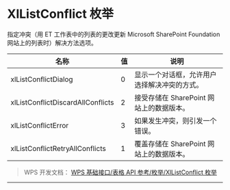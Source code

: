 # XlListConflict 枚举

指定冲突（用 ET 工作表中的列表的更改更新 Microsoft SharePoint Foundation 网站上的列表时）解决方法选项。

| 名称                              | 值  | 说明                                         |
|-----------------------------------|-----|----------------------------------------------|
| xlListConflictDialog              | 0   | 显示一个对话框，允许用户选择解决冲突的方式。 |
| xlListConflictDiscardAllConflicts | 2   | 接受存储在 SharePoint 网站上的数据版本。     |
| xlListConflictError               | 3   | 如果发生冲突，则引发一个错误。               |
| xlListConflictRetryAllConflicts   | 1   | 覆盖存储在 SharePoint 网站上的数据版本。     |

> WPS 开发文档： [WPS 基础接口/表格 API 参考/枚举/XlListConflict 枚举](https://qn.cache.wpscdn.cn/encs/doc/office_v19/topics/WPS%20%E5%9F%BA%E7%A1%80%E6%8E%A5%E5%8F%A3/%E8%A1%A8%E6%A0%BC%20API%20%E5%8F%82%E8%80%83/%E6%9E%9A%E4%B8%BE/XlListConflict%20%E6%9E%9A%E4%B8%BE.html)

------------------------------------------------------------------------
